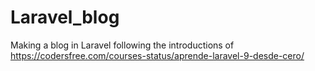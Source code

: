 # Laravel_blog
  Making a blog in Laravel following the introductions of https://codersfree.com/courses-status/aprende-laravel-9-desde-cero/
